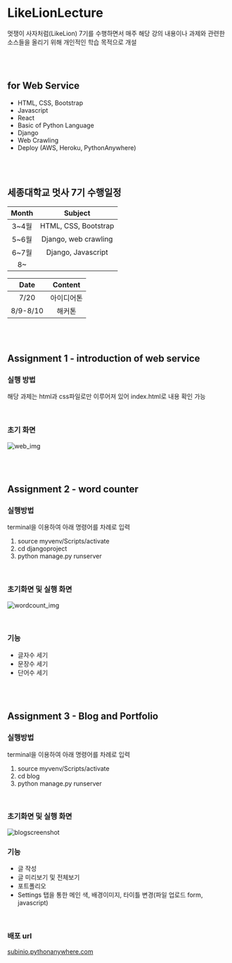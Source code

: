 # LikeLionLecture
멋쟁이 사자처럼(LikeLion) 7기를 수행하면서 매주 해당 강의 내용이나 과제와 관련한 소스들을 올리기 위해 개인적인 학습 목적으로 개설

<br><br>

## for Web Service
* HTML, CSS, Bootstrap
* Javascript
* React
* Basic of Python Language
* Django
* Web Crawling
* Deploy (AWS, Heroku, PythonAnywhere)

<br><br>

## 세종대학교 멋사 7기 수행일정
|Month|Subject|
|:--:|:--:|
|3~4월|HTML, CSS, Bootstrap|
|5~6월|Django, web crawling|
|6~7월|Django, Javascript|
|8~|   |

|Date|Content|
|:--:|:--:|
|7/20|아이디어톤|
|8/9-8/10|해커톤|


<br><br>

## Assignment 1 - introduction of web service
### 실행 방법
해당 과제는 html과 css파일로만 이루어져 있어 index.html로 내용 확인 가능

<br>

### 초기 화면
![web_img](https://user-images.githubusercontent.com/49118667/60120294-78a0e680-97bb-11e9-895c-aeddb397db51.png) 

<br><br>

## Assignment 2 - word counter
### 실행방법
terminal을 이용하여 아래 명령어를 차례로 입력
1. source myvenv/Scripts/activate
2. cd djangoproject
3. python manage.py runserver

<br>

### 초기화면 및 실행 화면
![wordcount_img](https://user-images.githubusercontent.com/49118667/60120009-d1bc4a80-97ba-11e9-918b-33cabc4b848b.png)

<br>

### 기능
* 글자수 세기
* 문장수 세기
* 단어수 세기

<br><br>

## Assignment 3 - Blog and Portfolio
### 실행방법
terminal을 이용하여 아래 명령어를 차례로 입력
1. source myvenv/Scripts/activate
2. cd blog
3. python manage.py runserver

<br>

### 초기화면 및 실행 화면
![blogscreenshot](https://user-images.githubusercontent.com/49118667/61642567-195fc480-acdc-11e9-931c-012b09e21be2.JPG)

### 기능
* 글 작성
* 글 미리보기 및 전체보기
* 포트폴리오
* Settings 탭을 통한 메인 색, 배경이미지, 타이틀 변경(파일 업로드 form,  javascript)

<br>

### 배포 url
[subinio.pythonanywhere.com](subinio.pythonanywhere.com)
